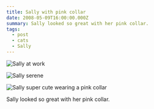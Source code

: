 ```yaml
---
title: Sally with pink collar
date: 2008-05-09T16:00:00.000Z
summary: Sally looked so great with her pink collar.
tags:
  - post
  - cats
  - Sally
---
```


![Sally at work](/static/img/sally/sallyatwork.jpg)

![Sally serene](/static/img/sally/sallyserene.jpg)

![Sally super cute wearing a pink collar](/static/img/sally/sallysupercute.jpg)

Sally looked so great with her pink collar.